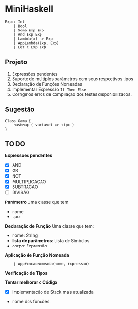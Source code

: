 # MiniHaskell

```
Exp:: Int
	| Bool
	| Soma Exp Exp
	| And Exp Exp
	| Lambda(x) -> Exp
	| AppLambda(Exp, Exp)
	| Let x Exp Exp
```

## Projeto

1. Expressões pendentes
2. Suporte de multiplos parâmetros com seus respectivos tipos
3. Declaração de Funções Nomeadas
4. Implementar Expressão `If Then Else`
5. Corrigir os erros de compilação dos testes disponibilizados.

## Sugestão

```
Class Gama {
	HashMap ( variavel => tipo )
}
```

## TO DO

**Expressões pendentes**
+ [x] AND
+ [x] OR
+ [x] NOT
+ [x] MULTIPLICAÇAO
+ [x] SUBTRACAO
+ [ ] DIVISÃO

**Parâmetro**
Uma classe que tem:
+ nome
+ tipo

**Declaração de Função**
Uma classe que tem:
+ nome: String
+ **lista de parâmetros**: Lista de Símbolos
+ corpo: Expressão

**Aplicação de Função Nomeada**
```
	| AppFuncaoNomeada(nome, Expressao)
```

**Verificação de Tipos**

**Tentar melhorar o Código**
+ [x] implementação de Stack mais atualizada
+ nome dos funções
